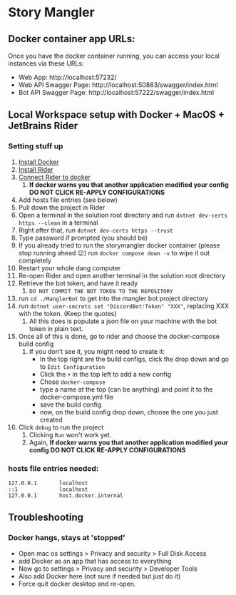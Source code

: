 ﻿# Story Mangler

## Docker container app URLs:

Once you have the docker container running, you can access your local instances via these URLs:

* Web App: http://localhost:57232/
* Web API Swagger Page: http://localhost:50883/swagger/index.html
* Bot API Swagger Page: http://localhost:57222/swagger/index.html

## Local Workspace setup with Docker + MacOS + JetBrains Rider

### Setting stuff up

1. [Install Docker](https://www.docker.com/)
2. [Install Rider](https://www.jetbrains.com/rider/)
3. [Connect Rider to docker](https://www.jetbrains.com/help/rider/docker.html)
   1. **If docker warns you that another application modified your config DO NOT CLICK RE-APPLY CONFIGURATIONS**
4. Add hosts file entries (see below)
5. Pull down the project in Rider
6. Open a terminal in the solution root directory and run `dotnet dev-certs https --clean` in a terminal
7. Right after that, run `dotnet dev-certs https --trust`
8. Type password if prompted (you should be)
9. If you already tried to run the storymangler docker container (please stop running ahead 😉) run `docker compose down -v` to wipe it out completely
10. Restart your whole dang computer
11. Re-open Rider and open another terminal in the solution root directory
12. Retrieve the bot token, and have it ready
     1. `DO NOT COMMIT THE BOT TOKEN TO THE REPOSITORY`
13. run `cd ./ManglerBot` to get into the mangler bot project directory
14. run `dotnet user-secrets set "DiscordBot:Token" "XXX"`, replacing XXX with the token.  (Keep the quotes)
     1. All this does is populate a json file on your machine with the bot token in plain text.
15. Once all of this is done, go to rider and choose the docker-compose build config
     1. If you don't see it, you might need to create it:
         * In the top right are the build configs, click the drop down and go to `Edit Configuration`
         * Click the `+` in the top left to add a new config
         * Chose `docker-compose`
         * type a name at the top (can be anything) and point it to the docker-compose.yml file
         * save the build config
         * now, on the build config drop down, choose the one you just created
16. Click `debug` to run the project
    1. Clicking `Run` won't work yet.
    2. Again, **If docker warns you that another application modified your config DO NOT CLICK RE-APPLY CONFIGURATIONS**


### hosts file entries needed:
```
127.0.0.1       localhost
::1             localhost
127.0.0.1       host.docker.internal
```

## Troubleshooting

### Docker hangs, stays at 'stopped'

* Open mac os settings > Privacy and security > Full Disk Access
* add Docker as an app that has access to everything
* Now go to settings > Privacy and security > Developer Tools
* Also add Docker here (not sure if needed but just do it)
* Force quit docker desktop and re-open.